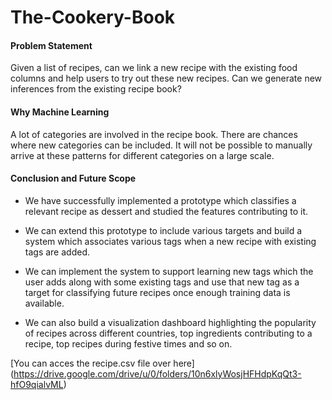 # The-Cookery-Book


#### Problem Statement
Given a list of recipes, can we link a new recipe with the existing food columns and help users to try out these new recipes. Can we generate new inferences from the existing recipe book?

#### Why Machine Learning
A lot of categories are involved in the recipe book. There are chances where new categories can be included. It will not be possible to manually arrive at these patterns for different categories on a large scale.

#### Conclusion and Future Scope
* We have successfully implemented a prototype which classifies a relevant recipe as dessert and studied the features contributing to it.

* We can extend this prototype to include various targets and build a system which associates various tags when a new recipe with existing tags are added. 

* We can implement the system to support learning new tags which the user adds along with some existing tags and use that new tag as a target for classifying future recipes once enough training data is available. 

* We can also build a visualization dashboard highlighting the popularity of recipes across different countries, top ingredients contributing to a recipe, top recipes during festive times and so on. 

[You can acces the recipe.csv file over here] (https://drive.google.com/drive/u/0/folders/10n6xlyWosjHFHdpKqQt3-hfO9qialvML)

